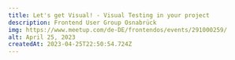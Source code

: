 ```yaml
---
title: Let's get Visual! - Visual Testing in your project
description: Frontend User Group Osnabrück
img: https://www.meetup.com/de-DE/frontendos/events/291000259/
alt: April 25, 2023
createdAt: 2023-04-25T22:50:54.724Z
---
```

